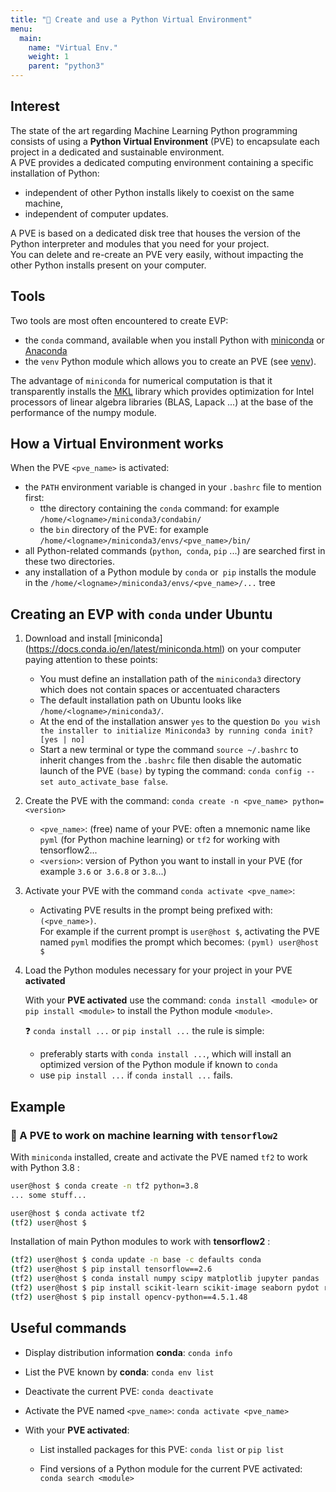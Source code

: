 ```yaml
---
title: "🔨 Create and use a Python Virtual Environment"
menu:
  main:
    name: "Virtual Env."
    weight: 1
    parent: "python3"
---
```


## Interest

The state of the art regarding Machine Learning Python programming consists of using a __Python Virtual Environment__ (PVE) 
to encapsulate each project in a dedicated and sustainable environment.<br>
A PVE provides a dedicated computing environment containing a specific installation of Python:
* independent of other Python installs likely to coexist on the same machine,
* independent of computer updates.

A PVE is based on a dedicated disk tree that houses the version of the Python interpreter and modules that you need for your project.<br>
You can delete and re-create an PVE very easily, without impacting the other Python installs present on your computer.

## Tools

Two tools are most often encountered to create EVP:

* the `conda` command, available when you install Python with [miniconda](https://docs.conda.io/en/latest/miniconda.html) or [Anaconda](https://www.anaconda.com/products/individual)
* the `venv` Python module which allows you to create an PVE (see [venv](https://docs.python.org/3/library/venv.html)).

The advantage of `miniconda` for numerical computation is that it transparently installs the [MKL](https://software.intel.com/content/www/us/en/develop/tools/oneapi/components/onemkl.html)
library which provides optimization for Intel processors of linear algebra libraries (BLAS, Lapack ...) at the base of the performance of the numpy module.

## How a Virtual Environment works

When the PVE `<pve_name>` is activated:

* the `PATH` environment variable is changed in your `.bashrc` file to mention first:
  * tthe directory containing the `conda` command: for example `/home/<logname>/miniconda3/condabin/`
  * the `bin` directory of the PVE: for example `/home/<logname>/miniconda3/envs/<pve_name>/bin/`
* all Python-related commands (`python`,` conda`, `pip` ...) are searched first in these two directories.
* any installation of a Python module by `conda` or` pip` installs the module in the `/home/<logname>/miniconda3/envs/<pve_name>/...` tree


## Creating an EVP with `conda` under Ubuntu

1. Download and install [miniconda] (https://docs.conda.io/en/latest/miniconda.html) on your computer paying attention to these points:

    * You must define an installation path of the `miniconda3` directory which does not contain spaces or accentuated characters
    * The default installation path on Ubuntu looks like `/home/<logname>/miniconda3/`.
    * At the end of the installation answer `yes` to the question `Do you wish the installer to initialize Miniconda3 by running conda init? [yes | no]`
    * Start a new terminal or type the command `source ~/.bashrc` to inherit changes from the `.bashrc` file then disable the automatic launch of the PVE `(base)`
    by typing the command: `conda config --set auto_activate_base false`.

1. Create the PVE with the command: `conda create -n <pve_name> python=<version>`

    * `<pve_name>`: (free) name of your PVE: often a mnemonic name like `pyml` (for Python machine learning) or `tf2` for working with tensorflow2...
    * `<version>`: version of Python you want to install in your PVE (for example `3.6` or` 3.6.8` or `3.8`...)<br>

2. Activate your PVE with the command `conda activate <pve_name>`:

    * Activating PVE results in the prompt being prefixed with: `(<pve_name>)`.<br>
    For example if the current prompt is `user@host $`, activating the PVE named `pyml` modifies the prompt which becomes: `(pyml) user@host $`

3. Load the Python modules necessary for your project in your PVE **activated**

    With your **PVE activated** use the command: `conda install <module>` or `pip install <module>` to install the Python module `<module>`.

    ❓ `conda install ...` or `pip install ...` the rule is simple:

    * preferably starts with `conda install ...`, which will install an optimized version of the Python module if known to `conda`
    * use `pip install ...` if `conda install ...` fails.


## Example

### 🔨 A PVE to work on machine learning with `tensorflow2`

With `miniconda` installed, create and activate the PVE named `tf2` to work with Python 3.8 :
```bash
user@host $ conda create -n tf2 python=3.8
... some stuff...

user@host $ conda activate tf2
(tf2) user@host $
```
Installation of main Python modules to work with __tensorflow2__ :
```bash
(tf2) user@host $ conda update -n base -c defaults conda
(tf2) user@host $ pip install tensorflow==2.6
(tf2) user@host $ conda install numpy scipy matplotlib jupyter pandas
(tf2) user@host $ pip install scikit-learn scikit-image seaborn pydot rospkg pyyaml
(tf2) user@host $ pip install opencv-python==4.5.1.48
```

## Useful commands

* Display distribution information **conda**: `conda info`

* List the PVE known by **conda**: `conda env list`

* Deactivate the current PVE: `conda deactivate`

* Activate the PVE named `<pve_name>`: `conda activate <pve_name>`

* With your **PVE activated**:

  * List installed packages for this PVE: `conda list` or `pip list`

  * Find versions of a Python module for the current PVE activated: `conda search <module>`

